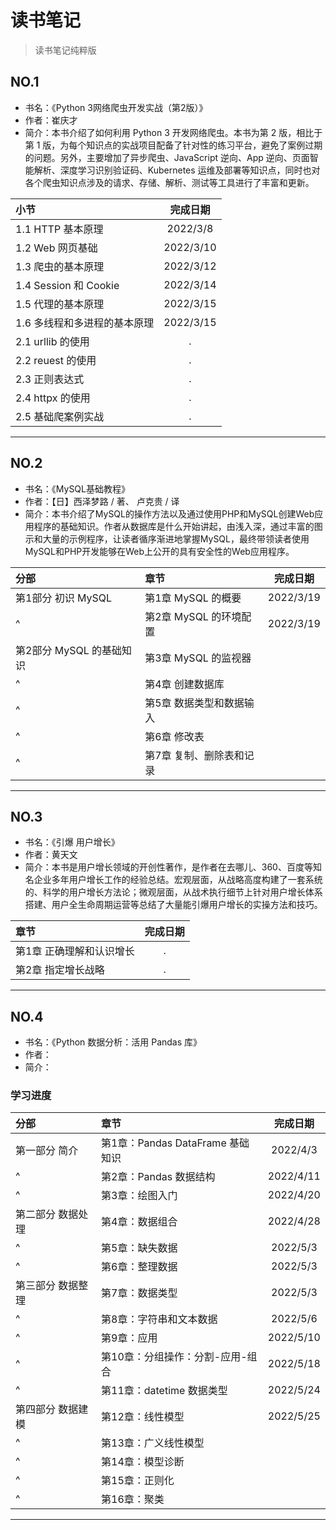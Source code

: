 # 读书笔记

> 读书笔记纯粹版

## NO.1

- 书名：《Python 3网络爬虫开发实战（第2版）》
- 作者：崔庆才
- 简介：本书介绍了如何利用 Python 3 开发网络爬虫。本书为第 2 版，相比于第 1 版，为每个知识点的实战项目配备了针对性的练习平台，避免了案例过期的问题。另外，主要增加了异步爬虫、JavaScript 逆向、App 逆向、页面智能解析、深度学习识别验证码、Kubernetes 运维及部署等知识点，同时也对各个爬虫知识点涉及的请求、存储、解析、测试等工具进行了丰富和更新。

|小节|完成日期|
|:----|:----:|
|1.1 HTTP 基本原理|2022/3/8|
|1.2 Web 网页基础|2022/3/10|
|1.3 爬虫的基本原理|2022/3/12|
|1.4 Session 和 Cookie |2022/3/14|
|1.5 代理的基本原理|2022/3/15|
|1.6 多线程和多进程的基本原理|2022/3/15|
|2.1 urllib 的使用|.|
|2.2 reuest 的使用|.|
|2.3 正则表达式|.|
|2.4 httpx 的使用|.|
|2.5 基础爬案例实战|.|

---

## NO.2

- 书名：《MySQL基础教程》
- 作者：【日】西泽梦路 / 著、   卢克贵 / 译
- 简介：本书介绍了MySQL的操作方法以及通过使用PHP和MySQL创建Web应用程序的基础知识。作者从数据库是什么开始讲起，由浅入深，通过丰富的图示和大量的示例程序，让读者循序渐进地掌握MySQL，最终带领读者使用MySQL和PHP开发能够在Web上公开的具有安全性的Web应用程序。

|分部|章节|完成日期|
|:----|:----|:----:|
|第1部分 初识 MySQL|第1章 MySQL 的概要|2022/3/19|
|^|第2章 MySQL 的环境配置|2022/3/19|
|第2部分 MySQL 的基础知识|第3章 MySQL 的监视器||
|^|第4章 创建数据库||
|^|第5章 数据类型和数据输入||
|^|第6章 修改表||
|^|第7章 复制、删除表和记录||

---

## NO.3

- 书名：《引爆 用户增长》
- 作者：黄天文
- 简介：本书是用户增长领域的开创性著作，是作者在去哪儿、360、百度等知名企业多年用户增长工作的经验总结。宏观层面，从战略高度构建了一套系统的、科学的用户增长方法论；微观层面，从战术执行细节上针对用户增长体系搭建、用户全生命周期运营等总结了大量能引爆用户增长的实操方法和技巧。

|章节|完成日期|
|:----|:----:|
|第1章 正确理解和认识增长|.|
|第2章 指定增长战略|.|

---

## NO.4

- 书名：《Python 数据分析：活用 Pandas 库》
- 作者：
- 简介：
  
### 学习进度

|分部|章节|完成日期|
|:----|:----|:----:|
|第一部分 简介|第1章：Pandas DataFrame 基础知识|2022/4/3|
|^|第2章：Pandas 数据结构|2022/4/11|
|^|第3章：绘图入门|2022/4/20|
|第二部分 数据处理|第4章：数据组合|2022/4/28|
|^|第5章：缺失数据|2022/5/3|
|^|第6章：整理数据|2022/5/3|
|第三部分 数据整理|第7章：数据类型|2022/5/3|
|^|第8章：字符串和文本数据|2022/5/6|
|^|第9章：应用|2022/5/10|
|^|第10章：分组操作：分割-应用-组合|2022/5/18|
|^|第11章：datetime 数据类型|2022/5/24|
|第四部分 数据建模|第12章：线性模型|2022/5/25|
|^|第13章：广义线性模型||
|^|第14章：模型诊断||
|^|第15章：正则化||
|^|第16章：聚类||

---
